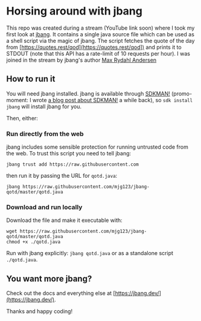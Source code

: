# Horsing around with jbang

This repo was created during a stream (YouTube link soon) where I took my first look at [jbang](https://jbang.dev). It contains a single java source file which can be used as a shell script via the magic of jbang. The script fetches the quote of the day from [https://quotes.rest/qod](https://quotes.rest/qod]) and prints it to STDOUT (note that this API has a rate-limit of 10 requests per hour).  I was joined in the stream by jbang's author [Max Rydahl Andersen](https://twitter.com/maxandersen)

## How to run it

You will need jbang installed. jbang is available through [SDKMAN!](https://sdkman.io/) (promo-moment: I wrote [a blog post about SDKMAN!](https://www.twilio.com/blog/sdkman-work-with-multiple-versions-java) a while back), so `sdk install jbang` will install jbang for you.

Then, either:

### Run directly from the web

jbang includes some sensible protection for running untrusted code from the web. To trust this script you need to tell jbang:

```
jbang trust add https://raw.githubusercontent.com
```

then run it by passing the URL for `qotd.java`:

```
jbang https://raw.githubusercontent.com/mjg123/jbang-qotd/master/qotd.java
```

### Download and run locally

Download the file and make it executable with:

```
wget https://raw.githubusercontent.com/mjg123/jbang-qotd/master/qotd.java
chmod +x ./qotd.java
```

Run with jbang explicitly: `jbang qotd.java` or as a standalone script `./qotd.java`.


## You want more jbang?

Check out the docs and everything else at [https://jbang.dev/](https://jbang.dev/).

Thanks and happy coding!

